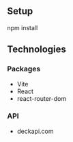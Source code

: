 
## Setup
npm install

## Technologies
### Packages
- Vite
- React
- react-router-dom

### API
- deckapi.com